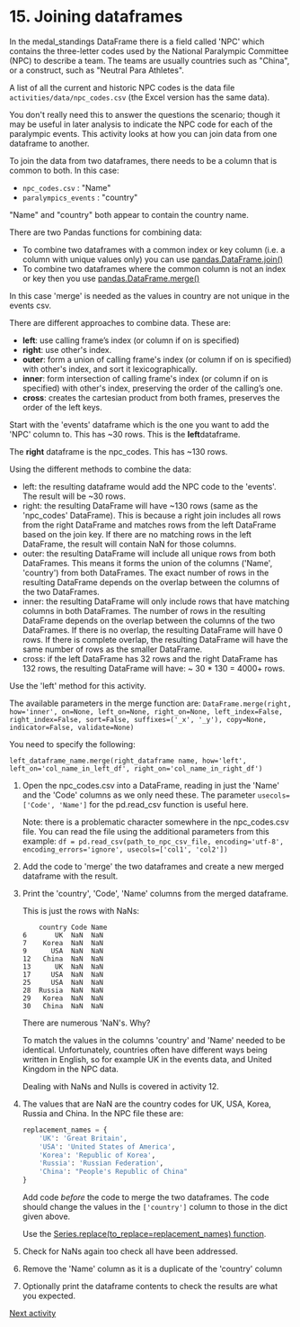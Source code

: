 # 15. Joining dataframes

In the medal_standings DataFrame there is a field called 'NPC' which contains the three-letter codes used by the
National Paralympic Committee (NPC) to describe a team. The teams are usually countries such as "China", or a construct,
such as "Neutral Para Athletes".

A list of all the current and historic NPC codes is the data file `activities/data/npc_codes.csv` (the Excel version
has the same data).

You don't really need this to answer the questions the scenario; though it may be useful in later analysis to indicate
the NPC code for each of the paralympic events. This activity looks at how you can join data from one dataframe to
another.

To join the data from two dataframes, there needs to be a column that is common to both. In this case:

- `npc_codes.csv` : "Name"
- `paralympics_events` : "country"

"Name" and "country" both appear to contain the country name.

There are two Pandas functions for combining data:

- To combine two dataframes with a common index or key column (i.e. a column with unique values only) you can
  use [pandas.DataFrame.join()](https://pandas.pydata.org/docs/reference/api/pandas.DataFrame.join.html?highlight=join#pandas.DataFrame.join)
- To combine two dataframes where the common column is not an index or key then you
  use [pandas.DataFrame.merge()](https://pandas.pydata.org/docs/reference/api/pandas.DataFrame.merge.html?highlight=merge#pandas.DataFrame.merge)

In this case 'merge' is needed as the values in country are not unique in the events csv.

There are different approaches to combine data. These are:

- **left**: use calling frame’s index (or column if on is specified)
- **right**: use other's index.
- **outer**: form a union of calling frame's index (or column if on is specified) with other's index, and sort it
  lexicographically.
- **inner**: form intersection of calling frame's index (or column if on is specified) with other's index, preserving
  the
  order of the calling’s one.
- **cross**: creates the cartesian product from both frames, preserves the order of the left keys.

Start with the 'events' dataframe which is the one you want to add the 'NPC' column to. This has ~30 rows. This is the
**left**dataframe.

The **right** dataframe is the npc_codes. This has ~130 rows.

Using the different methods to combine the data:

- left: the resulting dataframe would add the NPC code to the 'events'. The result will be ~30 rows.
- right: the resulting DataFrame will have ~130 rows (same as the 'npc_codes' DataFrame). This is because a right join
  includes all rows from the right DataFrame and matches rows from the left DataFrame based on the join key. If there
  are no matching rows in the left DataFrame, the result will contain NaN for those columns.
- outer: the resulting DataFrame will include all unique rows from both DataFrames. This means it forms the union of the
  columns ('Name', 'country') from both DataFrames. The exact number of rows in the resulting DataFrame depends on the
  overlap between the columns of the two DataFrames.
- inner: the resulting DataFrame will only include rows that have matching columns in both DataFrames. The number of
  rows in the resulting DataFrame depends on the overlap between the columns of the two DataFrames. If there is no
  overlap, the resulting DataFrame will have 0 rows. If there is complete overlap, the resulting DataFrame will have the
  same number of rows as the smaller DataFrame.
- cross: if the left DataFrame has 32 rows and the right DataFrame has 132 rows, the resulting DataFrame will have: ~
  30 * 130 = 4000+ rows.

Use the 'left' method for this activity.

The available parameters in the merge function are:
`DataFrame.merge(right, how='inner', on=None, left_on=None, right_on=None, left_index=False, right_index=False, sort=False, suffixes=('_x', '_y'), copy=None, indicator=False, validate=None)`

You need to specify the following:

`left_dataframe_name.merge(right_dataframe name, how='left', left_on='col_name_in_left_df', right_on='col_name_in_right_df')`


1. Open the npc_codes.csv into a DataFrame, reading in just the 'Name' and the 'Code' columns as we only need these.
   The parameter `usecols=['Code', 'Name']` for the pd.read_csv function is useful here.

   Note: there is a problematic character somewhere in the npc_codes.csv file. You can read the file using the
   additional parameters from this example:
   `df = pd.read_csv(path_to_npc_csv_file, encoding='utf-8', encoding_errors='ignore', usecols=['col1', 'col2'])`
2. Add the code to 'merge' the two dataframes and create a new merged dataframe with the result.
3. Print the 'country', 'Code', 'Name' columns from the merged dataframe.

    This is just the rows with NaNs:
    
    ```text
        country Code Name
    6       UK  NaN  NaN
    7    Korea  NaN  NaN
    9      USA  NaN  NaN
    12   China  NaN  NaN
    13      UK  NaN  NaN
    17     USA  NaN  NaN
    25     USA  NaN  NaN
    28  Russia  NaN  NaN
    29   Korea  NaN  NaN
    30   China  NaN  NaN
    ```
    
    There are numerous 'NaN's. Why?
    
    To match the values in the columns 'country' and 'Name' needed to be identical. Unfortunately, countries often have
    different ways being written in English, so for example UK in the events data, and United Kingdom in the NPC data.
    
    Dealing with NaNs and Nulls is covered in activity 12.

4. The values that are NaN are the country codes for UK, USA, Korea, Russia and China. In the NPC file these are:

    ```python
    replacement_names = {
        'UK': 'Great Britain',
        'USA': 'United States of America',
        'Korea': 'Republic of Korea',
        'Russia': 'Russian Federation',
        'China': "People's Republic of China"
    }
    ```

   Add code _before_ the code to merge the two dataframes. The code should change the values in the `['country']` column
   to those in the dict given above.

   Use
   the [Series.replace(to_replace=replacement_names) function](https://pandas.pydata.org/docs/reference/api/pandas.Series.replace.html#pandas.Series.replace).
5. Check for NaNs again too check all have been addressed.
6. Remove the 'Name' column as it is a duplicate of the 'country' column
7. Optionally print the dataframe contents to check the results are what you expected.

[Next activity](2-16-save-df-to-file.md)